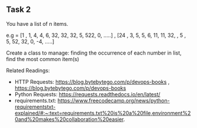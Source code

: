 ## Task 2

You have a list of n items. 
 
e.g = [1 , 1, 4, 4, 6, 32, 32, 32, 5, 522, 0, .....] , [24 , 3, 5, 5, 6, 11, 11, 32, , 5 , 5, 52, 32, 0, -4, .....]

 Create a class to manage: 
 finding the occurrence of each number in list, find the most common item(s)

 Related Readings: 
 * HTTP Requests: https://blog.bytebytego.com/p/devops-books , https://blog.bytebytego.com/p/devops-books
 * Python Requests: https://requests.readthedocs.io/en/latest/ 
 * requirements.txt: https://www.freecodecamp.org/news/python-requirementstxt-explained/#:~:text=requirements.txt%20is%20a%20file,environment%20and%20makes%20collaboration%20easier. 
